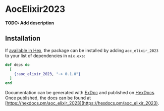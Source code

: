 # AocElixir2023

**TODO: Add description**

## Installation

If [available in Hex](https://hex.pm/docs/publish), the package can be installed
by adding `aoc_elixir_2023` to your list of dependencies in `mix.exs`:

```elixir
def deps do
  [
    {:aoc_elixir_2023, "~> 0.1.0"}
  ]
end
```

Documentation can be generated with [ExDoc](https://github.com/elixir-lang/ex_doc)
and published on [HexDocs](https://hexdocs.pm). Once published, the docs can
be found at [https://hexdocs.pm/aoc_elixir_2023](https://hexdocs.pm/aoc_elixir_2023).

